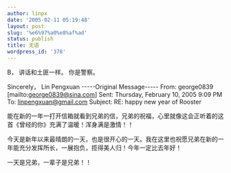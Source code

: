 ```yaml
---
author: linpx
date: '2005-02-11 05:19:48'
layout: post
slug: '%e6%97%a0%e8%af%ad'
status: publish
title: 无语
wordpress_id: '378'
---
```


B， 讲话和土匪一样。 你是警察。

Sincerely， Lin Pengxuan -----Original Message----- From: george0839
[mailto:george0839@sina.com] Sent: Thursday, February 10, 2005 9:09 PM To:
linpengxuan@gmail.com Subject: RE: happy new year of Rooster

能在新的一年一打开信箱就看到兄弟的信，兄弟的祝福，心里就像这会正听着的这首《曾经的你》充满了温暖！浑身满是激情！！

今天是新年以来最晴朗的一天，也是很开心的一天。我在这里也祝愿兄弟在新的一年能充分发挥所长，一展抱负，揽得美人归！今年一定比去年好！

一天是兄弟，一辈子是兄弟！！

